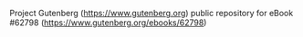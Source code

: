 Project Gutenberg (https://www.gutenberg.org) public repository for
eBook #62798 (https://www.gutenberg.org/ebooks/62798)
